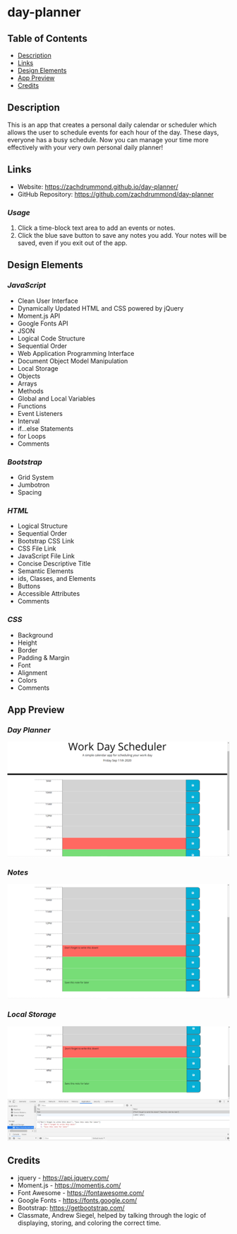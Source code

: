 # day-planner

## Table of Contents
* [Description](#Description)
* [Links](#Links)
* [Design Elements](#Design-Elements)
* [App Preview](#App-Preview)
* [Credits](#Credits)

## Description
This is an app that creates a personal daily calendar or scheduler which allows the user to schedule events for each hour of the day. These days, everyone has a busy schedule. Now you can manage your time more effectively with your very own personal daily planner!

## Links
* Website: https://zachdrummond.github.io/day-planner/
* GitHub Repository: https://github.com/zachdrummond/day-planner

### *Usage*
1. Click a time-block text area to add an events or notes.
2. Click the blue save button to save any notes you add.
Your notes will be saved, even if you exit out of the app.

## Design Elements
### *JavaScript*
* Clean User Interface
* Dynamically Updated HTML and CSS powered by jQuery
* Moment.js API
* Google Fonts API
* JSON
* Logical Code Structure
* Sequential Order
* Web Application Programming Interface
* Document Object Model Manipulation
* Local Storage
* Objects
* Arrays
* Methods
* Global and Local Variables
* Functions
* Event Listeners
* Interval
* if...else Statements
* for Loops
* Comments

### *Bootstrap*
* Grid System
* Jumbotron
* Spacing

### *HTML*
* Logical Structure
* Sequential Order
* Bootstrap CSS Link
* CSS File Link
* JavaScript File Link
* Concise Descriptive Title
* Semantic Elements
* ids, Classes, and Elements
* Buttons
* Accessible Attributes
* Comments

### *CSS*
* Background
* Height
* Border
* Padding & Margin
* Font
* Alignment
* Colors
* Comments

## App Preview
### *Day Planner*
![Screenshot](images/dayPlanner1.png)

### *Notes*
![Screenshot](images/dayPlanner2.png)

### *Local Storage*
![Screenshot](images/dayPlanner3.png)

## Credits
* jquery - https://api.jquery.com/
* Moment.js - https://momentjs.com/
* Font Awesome - https://fontawesome.com/
* Google Fonts - https://fonts.google.com/
* Bootstrap: https://getbootstrap.com/
* Classmate, Andrew Siegel, helped by talking through the logic of displaying, storing, and coloring the correct time.
